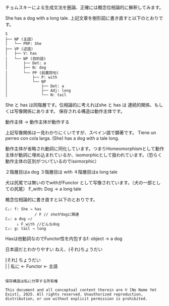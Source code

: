 チョムスキーによる生成文法を圏論、正確には概念位相論的に解釈してみます。

She has a dog with a long tale.
上記文章を樹形図に書き直すと以下のとおりです。

```
S
├── NP (主語)
│   └── PRP: She
├── VP (述語)
│   ├── V: has
│   └── NP (目的語)
│       ├── Det: a
│       ├── N: dog
│       └── PP (前置詞句)
│           ├── P: with
│           └── NP
│               ├── Det: a
│               ├── Adj: long
│               └── N: tail
```

She と has は同階層です。位相論的に考えればshe と has は 連続的関係、もしくは写像関係にあります。 保存される構造は動作主体です。

動作主体 → 動作主体が動作する

上記写像関係は一見わかりにくいですが、スペイン語で顕著です。
Tiene un perreo con cola larga.
(She) has a dog with a tale long.

動作主体が省略され動詞に同化しています。つまりHomeomorphismとして動作主体が動詞に埋め込まれているか、isomorphicとして扱われています。（恐らく動作主体の区別がついているのでisomorphic）

２階層目はa dog
３階層目は with
４階層目はa long tale

犬は尻尾では無いのでwithがFunctor として写像されています。（犬の一部としての尻尾）
F_with: Dog → a long tale

概念位相論的に書き直すと以下のとおりです。

```
C₁: f: She → has 
             / F // sheがdogに関連
C₂: a dog ←/
     ↓ F_with //どんなdog
C₃: g: tail → long

```
Hasは他動詞なのでFunctor性を内包するf: object → a dog

日本語だとわかりやすい
ねえ、(それ)ちょうだい

[それ]     ちょうだい     
    |          |
私に ← Functor ← 主語
```

保存構造は私に付帯する所有権

This document and all conceptual content therein are © [No Name Yet Exist], 2025. All rights reserved. Unauthorized reproduction, distribution, or use without explicit permission is prohibited.



